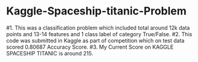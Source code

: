 # Kaggle-Spaceship-titanic-Problem
#1. This was a classification problem which included total around 12k data points and 13-14 features and 1 class label of category True/False.
#2. This code was submitted in Kaggle as part of competition which on test data scored 0.80687 Accuracy Score.
#3. My Current Score on KAGGLE SPACESHIP TITANIC is around 215.
